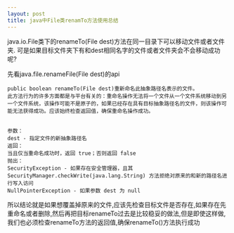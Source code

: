 ```yaml
---
layout: post
title: java中File类renamTo方法使用总结
---
```


java.io.File类下的renameTo(File dest)方法在同一目录下可以移动文件或者文件夹.
可是如果目标文件夹下有和dest相同名字的文件或者文件夹会不会移动成功呢?

先看java.file.renameFile(File dest)的api

    public boolean renameTo(File dest)重新命名此抽象路径名表示的文件。 
    此方法行为的许多方面都是与平台有关的：重命名操作无法将一个文件从一个文件系统移动到另一个文件系统，该操作可能不是原子的，如果已经存在具有目标抽象路径名的文件，则该操作可能无法获得成功。应该始终检查返回值，确保重命名操作成功。 


    参数：
    dest - 指定文件的新抽象路径名 
    返回：
    当且仅当重命名成功时，返回 true；否则返回 false 
    抛出： 
    SecurityException - 如果存在安全管理器，且其 SecurityManager.checkWrite(java.lang.String) 方法拒绝对原来的和新的路径名进行写入访问 
    NullPointerException - 如果参数 dest 为 null


所以结论就是如果想覆盖掉原来的文件,应该先检查目标文件是否存在,如果存在先重命名或者删除,然后再把目标renameTo过去是比较稳妥的做法,但是即使这样做,我们也必须检查renameTo方法的返回值,确保renameTo()方法执行成功